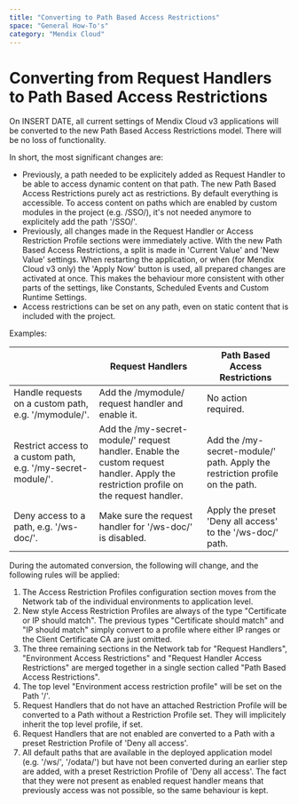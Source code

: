 ```yaml
---
title: "Converting to Path Based Access Restrictions"
space: "General How-To's"
category: "Mendix Cloud"
---
```

# Converting from Request Handlers to Path Based Access Restrictions

On INSERT DATE, all current settings of Mendix Cloud v3 applications will be converted to the new Path Based Access Restrictions model. There will be no loss of functionality.

In short, the most significant changes are:
* Previously, a path needed to be explicitely added as Request Handler to be able to access dynamic content on that path. The new Path Based Access Restrictions purely act as restrictions. By default everything is accessible. To access content on paths which are enabled by custom modules in the project (e.g. /SSO/), it's not needed anymore to explicitely add the path '/SSO/'.
* Previously, all changes made in the Request Handler or Access Restriction Profile sections were immediately active. With the new Path Based Access Restrictions, a split is made in 'Current Value' and 'New Value' settings. When restarting the application, or when (for Mendix Cloud v3 only) the 'Apply Now' button is used, all prepared changes are activated at once. This makes the behaviour more consistent with other parts of the settings, like Constants, Scheduled Events and Custom Runtime Settings.
* Access restrictions can be set on any path, even on static content that is included with the project.

Examples:

|    | Request Handlers | Path Based Access Restrictions |
| --- | --- | --- |
| Handle requests on a custom path, e.g. '/mymodule/'. | Add the /mymodule/ request handler and enable it. | No action required. |
| Restrict access to a custom path, e.g. '/my-secret-module/'. | Add the /my-secret-module/' request handler. Enable the custom request handler. Apply the restriction profile on the request handler. | Add the /my-secret-module/' path. Apply the restriction profile on the path. |
| Deny access to a path, e.g. '/ws-doc/'. | Make sure the request handler for '/ws-doc/' is disabled. | Apply the preset 'Deny all access' to the '/ws-doc/' path. |

During the automated conversion, the following will change, and the following rules will be applied:

1. The Access Restriction Profiles configuration section moves from the Network tab of the individual environments to application level.
2. New style Access Restriction Profiles are always of the type "Certificate or IP should match". The previous types "Certificate should match" and "IP should match" simply convert to a profile where either IP ranges or the Client Certificate CA are just omitted.
3. The three remaining sections in the Network tab for "Request Handlers", "Environment Access Restrictions" and "Request Handler Access Restrictions" are merged together in a single section called "Path Based Access Restrictions".
4. The top level "Environment access restriction profile" will be set on the Path '/'.
5. Request Handlers that do not have an attached Restriction Profile will be converted to a Path without a Restriction Profile set. They will implicitely inherit the top level profile, if set.
6. Request Handlers that are not enabled are converted to a Path with a preset Restriction Profile of 'Deny all access'.
7. All default paths that are available in the deployed application model (e.g. '/ws/', '/odata/') but have not been converted during an earlier step are added, with a preset Restriction Profile of 'Deny all access'. The fact that they were not present as enabled request handler means that previously access was not possible, so the same behaviour is kept.
